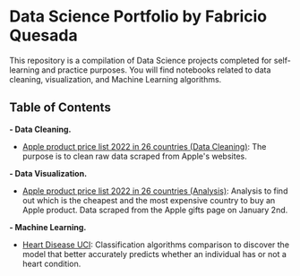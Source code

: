 # Data Science Portfolio by Fabricio Quesada

This repository is a compilation of Data Science projects completed for self-learning and practice purposes. You will find notebooks related to data cleaning, visualization, and Machine Learning algorithms.


## Table of Contents

**- Data Cleaning.**
 -  [Apple product price list 2022 in 26 countries (Data Cleaning)](https://github.com/Fab1193/DataAnalysis/blob/12daf93009ed4e9a51d2a4a8ae31215e0e821f6a/Apple%20Product%20Prices%20from%2026%20Countries%20(Data%20Cleaning).ipynb): The purpose is to clean raw data scraped from Apple's websites.

**- Data Visualization.**
 -  [Apple product price list 2022 in 26 countries (Analysis)](https://github.com/Fab1193/DataAnalysis/tree/12daf93009ed4e9a51d2a4a8ae31215e0e821f6a/Apple%20Product%20Prices%20from%2026%20Countries%20(Analysis)): Analysis to find out which is the cheapest and the most expensive country to buy an Apple product. Data scraped from the Apple gifts page on January 2nd.


**- Machine Learning.**
  -   [Heart Disease UCI](https://github.com/Fab1193/DataAnalysis/blob/12daf93009ed4e9a51d2a4a8ae31215e0e821f6a/Heart%20Disease.ipynb): Classification algorithms comparison to discover the model that better accurately predicts whether an individual has or not a heart condition.
